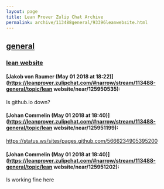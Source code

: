 ```yaml
---
layout: page
title: Lean Prover Zulip Chat Archive 
permalink: archive/113488general/93396leanwebsite.html
---
```


## [general](index.html)
### [lean website](93396leanwebsite.html)

#### [Jakob von Raumer (May 01 2018 at 18:22)](https://leanprover.zulipchat.com/#narrow/stream/113488-general/topic/lean website/near/125950535):
Is github.io down?

#### [Johan Commelin (May 01 2018 at 18:40)](https://leanprover.zulipchat.com/#narrow/stream/113488-general/topic/lean website/near/125951199):
https://status.ws/sites/pages.github.com/5666234905395200

#### [Johan Commelin (May 01 2018 at 18:40)](https://leanprover.zulipchat.com/#narrow/stream/113488-general/topic/lean website/near/125951202):
Is working fine here

